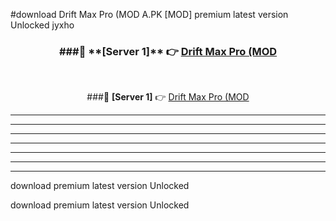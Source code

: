 #download Drift Max Pro (MOD A.PK [MOD] premium latest version Unlocked jyxho 



<div align="center">
<h3>###🔹 **[Server 1]** 👉 <a href="https://download1apk.web.app/">Drift Max Pro (MOD</a></h3><br>


###🔹 **[Server 1]** 👉 <a href="https://download1apk.web.app/">Drift Max Pro (MOD</a></h3>
</div>



----------------------------------------------------------

----------------------------------------------------------

----------------------------------------------------------

----------------------------------------------------------

----------------------------------------------------------

----------------------------------------------------------

----------------------------------------------------------

download premium latest version Unlocked

download premium latest version Unlocked
